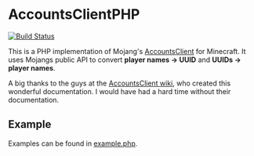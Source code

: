 AccountsClientPHP
=================

[![Build Status](https://travis-ci.org/ozzyfant/AccountsClientPHP.svg)](https://travis-ci.org/ozzyfant/AccountsClientPHP)

This is a PHP implementation of Mojang's [AccountsClient](https://github.com/Mojang/AccountsClient) for Minecraft. It uses Mojangs public API to convert **player names -> UUID** and **UUIDs -> player names**.

A big thanks to the guys at the [AccountsClient wiki](https://github.com/Mojang/AccountsClient/wiki), who created this wonderful documentation. I would have had a hard time without their documentation.

## Example
Examples can be found in [example.php](https://github.com/ozzyfant/AccountsClientPHP/blob/master/example.php).

